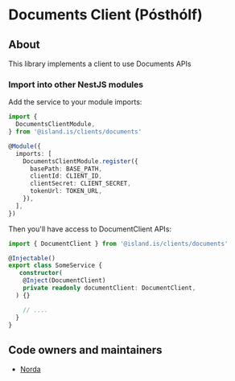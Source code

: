 # Documents Client (Pósthólf)

## About

This library implements a client to use Documents APIs

### Import into other NestJS modules

Add the service to your module imports:

```typescript
import {
  DocumentsClientModule,
} from '@island.is/clients/documents'

@Module({
  imports: [
    DocumentsClientModule.register({
      basePath: BASE_PATH,
      clientId: CLIENT_ID,
      clientSecret: CLIENT_SECRET,
      tokenUrl: TOKEN_URL,
    }),
  ],
})

```

Then you'll have access to DocumentClient APIs:

```typescript
import { DocumentClient } from '@island.is/clients/documents'

@Injectable()
export class SomeService {
   constructor(
    @Inject(DocumentClient)
    private readonly documentClient: DocumentClient,
  ) {}

    // ....
  }
}
```

## Code owners and maintainers

- [Norda](https://github.com/orgs/island-is/teams/norda/members)
